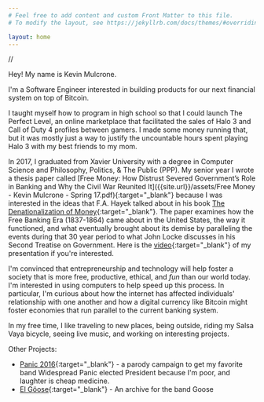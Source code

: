 ```yaml
---
# Feel free to add content and custom Front Matter to this file.
# To modify the layout, see https://jekyllrb.com/docs/themes/#overriding-theme-defaults

layout: home
---
```

<!-- ![Kevin Mulcrone]({{site.url}}/assets/profile-pictures/hiking-headshot.jpg) -->

//

Hey! My name is Kevin Mulcrone.

I'm a Software Engineer interested in building products for our next financial system on top of Bitcoin.

I taught myself how to program in high school so that I could launch The Perfect Level, an online marketplace that facilitated the sales of Halo 3 and Call of Duty 4 profiles between gamers. I made some money running that, but it was mostly just a way to justify the uncountable hours spent playing Halo 3 with my best friends to my mom.

In 2017, I graduated from Xavier University with a degree in Computer Science and Philosophy, Politics, & The Public (PPP). My senior year I wrote a thesis paper called [Free Money: How Distrust Severed Government’s Role in Banking and Why the Civil War Reunited It]({{site.url}}/assets/Free Money - Kevin Mulcrone - Spring 17.pdf){:target="_blank"} because I was interested in the ideas that F.A. Hayek talked about in his book [The Denationalization of Money](https://nakamotoinstitute.org/static/docs/denationalisation.pdf){:target="_blank"}. The paper examines how the Free Banking Era (1837-1864) came about in the United States, the way it functioned, and what eventually brought about its demise by paralleling the events during that 30 year period to what John Locke discusses in his Second Treatise on Government. Here is the [video](https://www.youtube.com/watch?v=tKNCEA5Oe8I){:target="_blank"} of my presentation if you're interested.

I'm convinced that entrepreneurship and technology will help foster a society that is more free, productive, ethical, and _fun_ than our world today. I'm interested in using computers to help speed up this process. In particular, I'm curious about how the internet has affected individuals' relationship with one another and how a digital currency like Bitcoin might foster economies that run parallel to the current banking system.

In my free time, I like traveling to new places, being outside, riding my Salsa Vaya bicycle, seeing live music, and working on interesting projects.


Other Projects:
- [Panic 2016](http://panic2016.com/){:target="_blank"} - a parody campaign to get my favorite band Widespread Panic elected President because I'm poor, and laughter is cheap medicine.
- [El Göose](https://quiet-savannah-95879.herokuapp.com/){:target="_blank"} - An archive for the band Goose